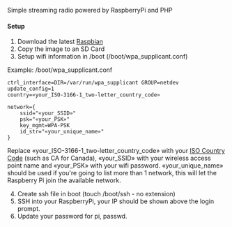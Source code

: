 Simple streaming radio powered by RaspberryPi and PHP

#### Setup
1) Download the latest [Raspbian](https://www.raspberrypi.org/downloads/raspbian/)
2) Copy the image to an SD Card
3) Setup wifi information in /boot (/boot/wpa_supplicant.conf)

Example: /boot/wpa_supplicant.conf

```
ctrl_interface=DIR=/var/run/wpa_supplicant GROUP=netdev
update_config=1
country=«your_ISO-3166-1_two-letter_country_code»
 
network={
    ssid="«your_SSID»"
    psk="«your_PSK»"
    key_mgmt=WPA-PSK
    id_str="«your_unique_name»"
}
```
 
Replace «your_ISO-3166-1_two-letter_country_code» with your [ISO Country Code](https://www.iso.org/obp/ui/#search/code/) (such as CA for Canada), 
«your_SSID» with your wireless access point name and 
«your_PSK» with your wifi password.
«your_unique_name» should be used if you're going to list more than 1 network, this will let the Raspberry Pi join the available network.
 
 
4) Create ssh file in boot (touch /boot/ssh - no extension)
5) SSH into your RaspberryPi, your IP should be shown above the login prompt.
6) Update your password for pi, passwd.
